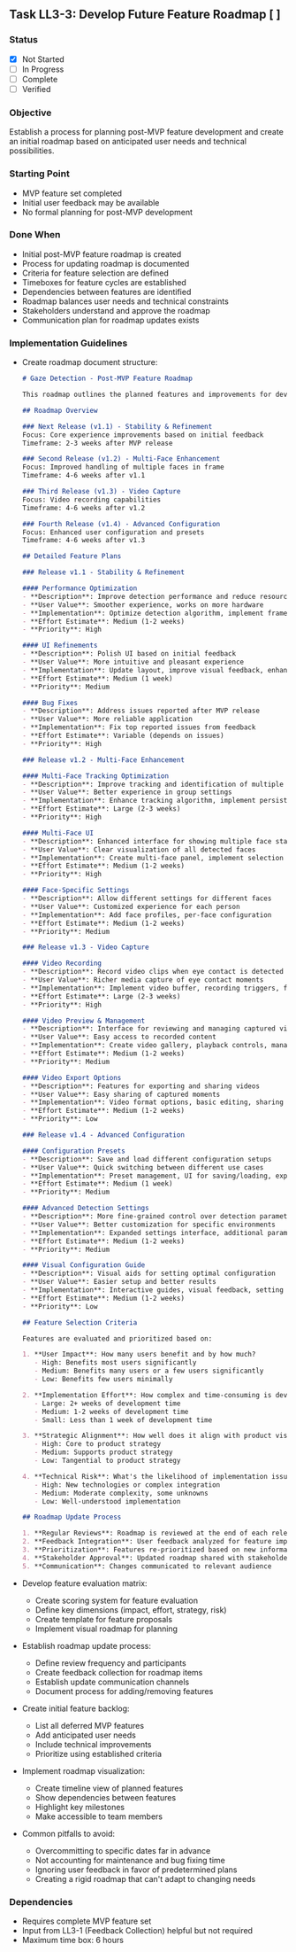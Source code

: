 ## Task LL3-3: Develop Future Feature Roadmap [ ]

### Status
- [x] Not Started
- [ ] In Progress
- [ ] Complete
- [ ] Verified

### Objective
Establish a process for planning post-MVP feature development and create an initial roadmap based on anticipated user needs and technical possibilities.

### Starting Point
- MVP feature set completed
- Initial user feedback may be available
- No formal planning for post-MVP development

### Done When
- Initial post-MVP feature roadmap is created
- Process for updating roadmap is documented
- Criteria for feature selection are defined
- Timeboxes for feature cycles are established
- Dependencies between features are identified
- Roadmap balances user needs and technical constraints
- Stakeholders understand and approve the roadmap
- Communication plan for roadmap updates exists

### Implementation Guidelines
- Create roadmap document structure:
  ```markdown
  # Gaze Detection - Post-MVP Feature Roadmap
  
  This roadmap outlines the planned features and improvements for development after the initial MVP release. It will be updated based on user feedback and evolving project priorities.
  
  ## Roadmap Overview
  
  ### Next Release (v1.1) - Stability & Refinement
  Focus: Core experience improvements based on initial feedback
  Timeframe: 2-3 weeks after MVP release
  
  ### Second Release (v1.2) - Multi-Face Enhancement
  Focus: Improved handling of multiple faces in frame
  Timeframe: 4-6 weeks after v1.1
  
  ### Third Release (v1.3) - Video Capture
  Focus: Video recording capabilities
  Timeframe: 4-6 weeks after v1.2
  
  ### Fourth Release (v1.4) - Advanced Configuration
  Focus: Enhanced user configuration and presets
  Timeframe: 4-6 weeks after v1.3
  
  ## Detailed Feature Plans
  
  ### Release v1.1 - Stability & Refinement
  
  #### Performance Optimization
  - **Description**: Improve detection performance and reduce resource usage
  - **User Value**: Smoother experience, works on more hardware
  - **Implementation**: Optimize detection algorithm, implement frame skipping, batch processing
  - **Effort Estimate**: Medium (1-2 weeks)
  - **Priority**: High
  
  #### UI Refinements
  - **Description**: Polish UI based on initial feedback
  - **User Value**: More intuitive and pleasant experience
  - **Implementation**: Update layout, improve visual feedback, enhance control design
  - **Effort Estimate**: Medium (1 week)
  - **Priority**: Medium
  
  #### Bug Fixes
  - **Description**: Address issues reported after MVP release
  - **User Value**: More reliable application
  - **Implementation**: Fix top reported issues from feedback
  - **Effort Estimate**: Variable (depends on issues)
  - **Priority**: High
  
  ### Release v1.2 - Multi-Face Enhancement
  
  #### Multi-Face Tracking Optimization
  - **Description**: Improve tracking and identification of multiple faces
  - **User Value**: Better experience in group settings
  - **Implementation**: Enhance tracking algorithm, implement persistent IDs
  - **Effort Estimate**: Large (2-3 weeks)
  - **Priority**: High
  
  #### Multi-Face UI
  - **Description**: Enhanced interface for showing multiple face states
  - **User Value**: Clear visualization of all detected faces
  - **Implementation**: Create multi-face panel, implement selection mechanism
  - **Effort Estimate**: Medium (1-2 weeks)
  - **Priority**: High
  
  #### Face-Specific Settings
  - **Description**: Allow different settings for different faces
  - **User Value**: Customized experience for each person
  - **Implementation**: Add face profiles, per-face configuration
  - **Effort Estimate**: Medium (1-2 weeks)
  - **Priority**: Medium
  
  ### Release v1.3 - Video Capture
  
  #### Video Recording
  - **Description**: Record video clips when eye contact is detected
  - **User Value**: Richer media capture of eye contact moments
  - **Implementation**: Implement video buffer, recording triggers, file saving
  - **Effort Estimate**: Large (2-3 weeks)
  - **Priority**: High
  
  #### Video Preview & Management
  - **Description**: Interface for reviewing and managing captured videos
  - **User Value**: Easy access to recorded content
  - **Implementation**: Create video gallery, playback controls, management options
  - **Effort Estimate**: Medium (1-2 weeks)
  - **Priority**: Medium
  
  #### Video Export Options
  - **Description**: Features for exporting and sharing videos
  - **User Value**: Easy sharing of captured moments
  - **Implementation**: Video format options, basic editing, sharing integrations
  - **Effort Estimate**: Medium (1-2 weeks)
  - **Priority**: Low
  
  ### Release v1.4 - Advanced Configuration
  
  #### Configuration Presets
  - **Description**: Save and load different configuration setups
  - **User Value**: Quick switching between different use cases
  - **Implementation**: Preset management, UI for saving/loading, export/import
  - **Effort Estimate**: Medium (1 week)
  - **Priority**: Medium
  
  #### Advanced Detection Settings
  - **Description**: More fine-grained control over detection parameters
  - **User Value**: Better customization for specific environments
  - **Implementation**: Expanded settings interface, additional parameters
  - **Effort Estimate**: Medium (1-2 weeks)
  - **Priority**: Medium
  
  #### Visual Configuration Guide
  - **Description**: Visual aids for setting optimal configuration
  - **User Value**: Easier setup and better results
  - **Implementation**: Interactive guides, visual feedback, setting recommendations
  - **Effort Estimate**: Medium (1-2 weeks)
  - **Priority**: Low
  
  ## Feature Selection Criteria
  
  Features are evaluated and prioritized based on:
  
  1. **User Impact**: How many users benefit and by how much?
     - High: Benefits most users significantly
     - Medium: Benefits many users or a few users significantly
     - Low: Benefits few users minimally
  
  2. **Implementation Effort**: How complex and time-consuming is development?
     - Large: 2+ weeks of development time
     - Medium: 1-2 weeks of development time
     - Small: Less than 1 week of development time
  
  3. **Strategic Alignment**: How well does it align with product vision?
     - High: Core to product strategy
     - Medium: Supports product strategy
     - Low: Tangential to product strategy
  
  4. **Technical Risk**: What's the likelihood of implementation issues?
     - High: New technologies or complex integration
     - Medium: Moderate complexity, some unknowns
     - Low: Well-understood implementation
  
  ## Roadmap Update Process
  
  1. **Regular Reviews**: Roadmap is reviewed at the end of each release cycle
  2. **Feedback Integration**: User feedback analyzed for feature implications
  3. **Prioritization**: Features re-prioritized based on new information
  4. **Stakeholder Approval**: Updated roadmap shared with stakeholders
  5. **Communication**: Changes communicated to relevant audience
  ```

- Develop feature evaluation matrix:
  - Create scoring system for feature evaluation
  - Define key dimensions (impact, effort, strategy, risk)
  - Create template for feature proposals
  - Implement visual roadmap for planning

- Establish roadmap update process:
  - Define review frequency and participants
  - Create feedback collection for roadmap items
  - Establish update communication channels
  - Document process for adding/removing features

- Create initial feature backlog:
  - List all deferred MVP features
  - Add anticipated user needs
  - Include technical improvements
  - Prioritize using established criteria

- Implement roadmap visualization:
  - Create timeline view of planned features
  - Show dependencies between features
  - Highlight key milestones
  - Make accessible to team members

- Common pitfalls to avoid:
  - Overcommitting to specific dates far in advance
  - Not accounting for maintenance and bug fixing time
  - Ignoring user feedback in favor of predetermined plans
  - Creating a rigid roadmap that can't adapt to changing needs

### Dependencies
- Requires complete MVP feature set
- Input from LL3-1 (Feedback Collection) helpful but not required
- Maximum time box: 6 hours
